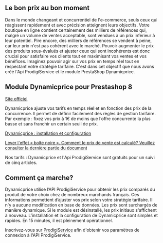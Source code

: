 ## Le bon prix au bon moment

Dans le monde changeant et concurrentiel de l'e-commerce, seuls ceux qui réagissent rapidement et avec précision atteignent leurs objectifs. Votre boutique en ligne contient certainement des milliers de références qui, malgré un volume de ventes acceptable, sont vendues à un prix inférieur à leur potentiel. Pire encore, des milliers de références se vendent à peine, car leur prix n'est pas cohérent avec le marché. Pouvoir augmenter le prix des produits sous-évalués et ajuster ceux qui sont incohérents est donc crucial pour satisfaire vos clients tout en maximisant vos ventes et vos bénéfices. Imaginez pouvoir agir sur vos prix en temps réel tout en respectant votre stratégie tarifaire. C'est dans cet objectif que nous avons créé l'Api ProdigiService et le module PrestaShop Dynamicprice. 

## Module Dynamicprice pour Prestashop 8

[Site officiel](https://www.prodigiservice.fr)
 
Dynamicprice ajuste vos tarifs en temps réel et en fonction des prix de la concurrence. Il permet de définir facilement des règles de gestion tarifaire. Par exemple : fixez vos prix à 1€ de moins que l’offre concurrente la plus basse et sans franchir un certain seuil de prix. 

[Dynamicprice : installation et configuration](https://www.prodigiservice.fr/veille-tarifaire-prestashop-installation-configuration-module-dynamicprice)

[Lever l'effet « boîte noire ». Comment le prix de vente est calculé? Veuillez consulter la dernière partie du document](https://www.prodigiservice.fr/veille-tarifaire-prestashop-installation-configuration-module-dynamicprice)

Nos tarifs : Dynamicprice et l'Api ProdigiService sont gratuits pour un suivi de cinq articles. 

## Comment ça marche?

Dynamicprice utilise l’API ProdigiService pour obtenir les prix comparés du produit de votre choix chez de nombreux marchands français. Ces informations permettent d’ajuster vos prix selon votre stratégie tarifaire. Il n'y a aucune modification en base de données. Les prix sont surchargés de manière dynamique. Si le module est désinstallé, les prix initiaux s'affichent à nouveau. L’installation et la configuration de Dynamicprice sont simples et rapides. En 15 minutes, il est pleinement opérationnel. 

Inscrivez-vous sur [ProdigiService](https://www.prodigiservice.fr/login) afin d'obtenir vos paramètres de connexion à l'API ProdigiService.

